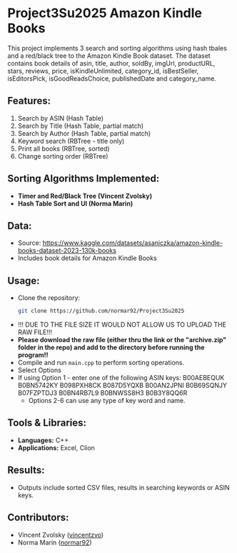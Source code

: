 # Project3Su2025 Amazon Kindle Books

This project implements 3 search and sorting algorithms using hash tbales and a red/black tree to the Amazon Kindle Book dataset. The dataset contains book details of asin,	title,	author, soldBy, imgUrl, productURL, stars,	reviews,	price,	isKindleUnlimited,	category_id,	isBestSeller, isEditorsPick,	isGoodReadsChoice,	publishedDate	and category_name. 

## Features:
1. Search by ASIN (Hash Table)
2. Search by Title (Hash Table, partial match)
3. Search by Author (Hash Table, partial match)
4. Keyword search (RBTree - title only)
5. Print all books (RBTree, sorted)
6. Change sorting order (RBTree)

## Sorting Algorithms Implemented:
- **Timer and Red/Black Tree (Vincent Zvolsky)**  
- **Hash Table Sort and UI (Norma Marin)**

## Data:
- Source: https://www.kaggle.com/datasets/asaniczka/amazon-kindle-books-dataset-2023-130k-books
- Includes book details for Amazon Kindle Books

## Usage:
- Clone the repository:
  ```bash
  git clone https://github.com/normar92/Project3Su2025
  ```
- !!! DUE TO THE FILE SIZE IT WOULD NOT ALLOW US TO UPLOAD THE RAW FILE!!!
- **Please download the raw file (either thru the link or the "archive.zip" folder in the repo) and add to the directory before running the program!!** 
- Compile and run `main.cpp` to perform sorting operations.
- Select Options
- If using Option 1 - enter one of the following ASIN keys:
          B00AEBEQUK
          B0BN5742KY
          B098PXH8CK
          B087D5YQXB
          B00AN2JPNI
          B0B69SQNJY
          B07FZPTDJ3
          B0BN4RB7L9
          B0BNWSS8H3
          B0B3Y8QQ6R
  - Options 2-6 can use any type of key word and name. 

## Tools & Libraries:
- **Languages:** C++ 
- **Applications:** Excel, Clion

## Results:
- Outputs include sorted CSV files, results in searching keywords or ASIN keys. 

## Contributors:
- Vincent Zvolsky ([vincentzvo](https://github.com/vincentzvo))
- Norma Marin ([normar92](https://github.com/normar92))
